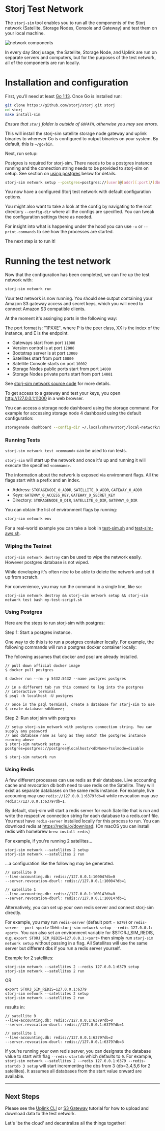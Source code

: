 # Storj Test Network

The `storj-sim` tool enables you to run all the components of the Storj network (Satellite, Storage Nodes, Console and Gateway) and test them on your local machine.

![network components](assets/components.png)

In every day Storj usage, the Satellite, Storage Node, and Uplink are run
on separate servers and computers, but for the purposes of the test network,
all of the components are run locally.

# Installation and configuration

First, you'll need at least [Go 1.13](https://www.golang.org/). Once Go is
installed run:

```bash
git clone https://github.com/storj/storj.git storj
cd storj
make install-sim
```

_Ensure that `storj` folder is outside of `GOPATH`, otherwise you may see errors._

This will install the storj-sim satellite storage node gateway and uplink binaries to wherever Go is configured to output binaries on your system. By default, this is `~/go/bin`.


Next, run setup:

Postgres is required for storj-sim. There needs to be a postgres instance running and the connection string needs to be provided to storj-sim on setup. See section on [using postgres](#using-postgres) below for details.

```bash
storj-sim network setup --postgres=postgres://[user]@[addr][:port]/[dbname]?sslmode=disable
```

You now have a configured Storj test network with default configuration options.

You might also want to take a look at the config by navigating to the root 
directory `--config-dir` where all the configs are specified.
You can tweak the configuration settings there as needed.

For insight into what is happening under the hood you can use `-x` or `--print-commands` to see how the processes are started.

The next step is to run it!

# Running the test network

Now that the configuration has been completed, we can fire up the test network with:

```bash
storj-sim network run
```

Your test network is now running. You should see output containing your
Amazon S3 gateway access and secret keys, which you will need to connect
Amazon S3 compatible clients.

At the moment it's assinging ports in the following way:

The port format is: "1PXXE", where P is the peer class, XX is the index of the instance, and E is the endpoint.

* Gateways start from port `11000`
* Version control is at port `12000`
* Bootstrap server is at port `13000`
* Satellites start from port `10000`
* Satellite Console starts on port `10002`
* Storage Nodes public ports start from port `14000`
* Storage Nodes private ports start from port `14001`

See [storj-sim network source code](https://github.com/storj/storj/blob/master/cmd/storj-sim/network.go#L36) for more details.

To get access to a gateway and test your keys, you open http://127.0.0.1:11000 in a web browser.

You can access a storage node dashboard using the storage command. For example for accessing storage node 4 dashboard using the default configuration:
```bash
storagenode dashboard --config-dir ~/.local/share/storj/local-network/storagenode/4/ --identity-dir ~/.local/share/storj/local-network/storagenode/4 --address :13004 --color
```

### Running Tests

`storj-sim network test <command>` can be used to run tests.

`storj-sim` will start up the network and once it's up and running it will execute the specified `<command>`.

The information about the network is exposed via environment flags. All the flags start with a prefix and an index.

* Address: `STORAGENODE_0_ADDR`, `SATELLITE_0_ADDR`, `GATEWAY_0_ADDR`
* Keys: `GATEWAY_0_ACCESS_KEY`, `GATEWAY_0_SECRET_KEY`
* Directory: `STORAGENODE_0_DIR`, `SATELLITE_0_DIR`, `GATEWAY_0_DIR`

You can obtain the list of environment flags by running:
```bash
storj-sim network env
```

For a real-world example you can take a look in [test-sim.sh](https://github.com/storj/storj/blob/master/scripts/test-sim.sh) and [test-sim-aws.sh](https://github.com/storj/storj/blob/master/scripts/test-sim-aws.sh).

### Wiping the Testnet

`storj-sim network destroy` can be used to wipe the network easily. However postgres database is not wiped.

While developing it's often nice to be able to delete the network and set it up from scratch.

For convenience, you may run the command in a single line, like so:

`storj-sim network destroy && storj-sim network setup && storj-sim network test bash my-test-script.sh`

### Using Postgres

Here are the steps to run storj-sim with postgres:

Step 1: Start a postgres instance.

One way to do this is to run a postgres container locally. For example, the following commands will run a postgres docker container locally:

The following assumes that docker and psql are already installed.
```
// pull down official docker image
$ docker pull postgres

$ docker run --rm -p 5432:5432 --name postgres postgres

// in a different tab run this command to log into the postgres
// interactive terminal
$ psql -h localhost -U postgres

// once in the psql terminal, create a database for storj-sim to use
$ create database <dbName>;
```

Step 2: Run storj sim with postgres

```
// setup storj-sim network with postgres connection string. You can supply any password
// and database name as long as they match the postgres instance running above
$ storj-sim network setup --postgres=postgres://postgres@localhost/<dbName>?sslmode=disable

$ storj-sim network run
```

### Using Redis
A few different processes can use redis as their database. Live accounting cache and revocation db both need to use redis on the Satellite. They will exist as separate databases on the same redis instance. For example, live accouning may use `redis://127.0.0.1:6379?db=0` while revocation may use `redis://127.0.0.1:6379?db=1`. 

By default, storj-sim will start a redis server for each Satellite that is run and write the respective connection string for each database to a redis.conf file. You must have `redis-server` installed locally for this process to run. You can download redis at https://redis.io/download. (On macOS you can install redis with homebrew `brew install redis`)

For example, if you're running 2 satellites...

```
storj-sim network --satellites 2 setup
storj-sim network --satellites 2 run
```

...a configuration like the following may be generated.

```
// satellite 0
--live-accounting.db: redis://127.0.0.1:10004?db=0
--server.revocation-dburl: redis://127.0.0.1:10004?db=1
```

```
// satellite 1
--live-accounting.db: redis://127.0.0.1:10014?db=0
--server.revocation-dburl: redis://127.0.0.1:10014?db=1
```

Alternatively, you can set up your own redis server and connect storj-sim directly. 

For example, you may run `redis-server` (default port = `6379`) or `redis-server --port <port>` then `storj-sim network setup --redis 127.0.0.1:<port>`. You can also set an environment variable for $STORJ_SIM_REDIS, e.g. `export STORJ_SIM_REDIS=127.0.0.1:<port>` then simply run `storj-sim network setup` without passing in a flag. All Satellites will use the same server but different dbs if you run a redis server yourself.

Example for 2 satellites:
```
storj-sim network --satellites 2 --redis 127.0.0.1:6379 setup
storj-sim network --satellites 2 run
```
OR
```
export STORJ_SIM_REDIS=127.0.0.1:6379
storj-sim network --satellites 2 setup
storj-sim network --satellites 2 run
```
results in:

```
// satellite 0
--live-accounting.db: redis://127.0.0.1:6379?db=0
--server.revocation-dburl: redis://127.0.0.1:6379?db=1
```

```
// satellite 1
--live-accounting.db: redis://127.0.0.1:6379?db=2
--server.revocation-dburl: redis://127.0.0.1:6379?db=3
```

If you're running your own redis server, you can designate the database value to start with flag `--redis-startdb` which defaults to `0`. For example, `storj-sim network --satellites 2 --redis 127.0.0.1:6379 --redis-startdb 3 setup` will start incrementing the dbs from 3 (db=3,4,5,6 for 2 satellites). It assumes all databases from the start value onward are available.

***

## Next Steps
Please see the [Uplink CLI](https://github.com/storj/docs/blob/master/Uplink-CLI.md) or [S3 Gateway](https://github.com/storj/docs/blob/master/S3-Gateway.md)
tutorial for how to upload and download data to the test network.

Let's 'be the cloud' and decentralize all the things together!
